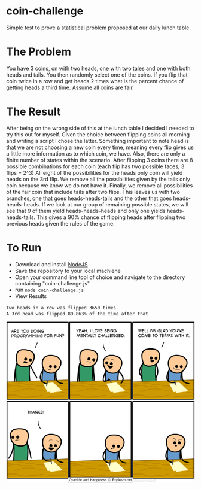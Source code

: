 # coin-challenge

Simple test to prove a statistical problem proposed at our daily lunch table.

# The Problem

You have 3 coins, on with two heads, one with two tales and one with both heads and tails. You then randomly select one of the coins. If you flip that coin twice in a row and get heads 2 times what is the percent chance of getting heads a third time. Assume all coins are fair.

# The Result

After being on the wrong side of this at the lunch table I decided I needed to try this out for myself. Given the choice between flipping coins all morning and writing a script I chose the latter. Something important to note head is that we are not choosing a new coin every time, meaning every flip gives us a little more information as to which coin, we have. Also, there are only a finite number of states within the scenario. After flipping 3 coins there are 8 possible combinations for each coin (each flip has two possible faces, 3 flips = 2^3) All eight of the possibilities for the heads only coin will yield heads on the 3rd flip. We remove all the possibilities given by the tails only coin because we know we do not have it. Finally, we remove all possibilities of the fair coin that include tails after two flips. This leaves us with two branches, one that goes heads-heads-tails and the other that goes heads-heads-heads. If we look at our group of remaining possible states, we will see that 9 of them yield heads-heads-heads and only one yields heads-heads-tails. This gives a 90% chance of flipping heads after flipping two previous heads given the rules of the game.

# To Run

- Download and install [NodeJS](https://nodejs.org/en/)
- Save the repository to your local machiene
- Open your command line tool of choice and navigate to the directory containing "coin-challenge.js"
- run `node coin-challenge.js`
- View Results

```
Two heads in a row was flipped 3650 times
A 3rd head was flipped 89.863% of the time after that
```

![meme](/wait_what.png)
